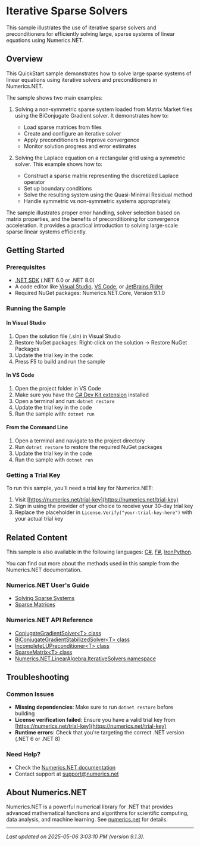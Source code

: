 # Iterative Sparse Solvers

This sample illustrates the use of iterative sparse solvers and preconditioners for efficiently solving large, sparse systems of linear equations using Numerics.NET.

## Overview

This QuickStart sample demonstrates how to solve large sparse systems of linear equations using iterative 
solvers and preconditioners in Numerics.NET.

The sample shows two main examples:

1. Solving a non-symmetric sparse system loaded from Matrix Market files using the BiConjugate Gradient 
solver. It demonstrates how to:
   - Load sparse matrices from files
   - Create and configure an iterative solver
   - Apply preconditioners to improve convergence
   - Monitor solution progress and error estimates

2. Solving the Laplace equation on a rectangular grid using a symmetric solver. This example shows how to:
   - Construct a sparse matrix representing the discretized Laplace operator
   - Set up boundary conditions
   - Solve the resulting system using the Quasi-Minimal Residual method
   - Handle symmetric vs non-symmetric systems appropriately

The sample illustrates proper error handling, solver selection based on matrix properties, and the 
benefits of preconditioning for convergence acceleration. It provides a practical introduction to solving
large-scale sparse linear systems efficiently.


## Getting Started

### Prerequisites

- [.NET SDK](https://dotnet.microsoft.com/download) (.NET 6.0 or .NET 8.0)
- A code editor like [Visual Studio](https://visualstudio.microsoft.com/), [VS Code](https://code.visualstudio.com/), or [JetBrains Rider](https://www.jetbrains.com/rider/)
- Required NuGet packages: Numerics.NET.Core, Version 9.1.0

### Running the Sample

#### In Visual Studio
1. Open the solution file (.sln) in Visual Studio
2. Restore NuGet packages: Right-click on the solution → Restore NuGet Packages
3. Update the trial key in the code:
4. Press F5 to build and run the sample

#### In VS Code

1. Open the project folder in VS Code
2. Make sure you have the [C# Dev Kit extension](https://marketplace.visualstudio.com/items?itemName=ms-dotnettools.csdevkit) installed
3. Open a terminal and run: `dotnet restore`
4. Update the trial key in the code 
5. Run the sample with: `dotnet run`

#### From the Command Line

1. Open a terminal and navigate to the project directory
2. Run `dotnet restore` to restore the required NuGet packages
3. Update the trial key in the code
4. Run the sample with `dotnet run`

### Getting a Trial Key

To run this sample, you'll need a trial key for Numerics.NET:

1. Visit [https://numerics.net/trial-key](https://numerics.net/trial-key)
2. Sign in using the provider of your choice to receive your 30-day trial key
3. Replace the placeholder in `License.Verify("your-trial-key-here")` with your actual trial key

## Related Content

This sample is also available in the following languages: 
[C#](https://github.com/NumericsDotNet/quickstart-csharp/tree/net462/linear-algebra/solving-equations-and-least-squares/iterative-sparse-solvers), [F#](https://github.com/NumericsDotNet/quickstart-fsharp/tree/net462/linear-algebra/solving-equations-and-least-squares/iterative-sparse-solvers), [IronPython](https://github.com/NumericsDotNet/quickstart-ironpython/tree/net462/linear-algebra/solving-equations-and-least-squares/iterative-sparse-solvers).

You can find out more about the methods used in this sample from the Numerics.NET documentation.

### Numerics.NET User's Guide

- [Solving Sparse Systems](https://numerics.net/documentation/latest/vector-and-matrix/sparse-vectors-and-matrices/solving-sparse-systems)
- [Sparse Matrices](https://numerics.net/documentation/latest/vector-and-matrix/sparse-vectors-and-matrices/sparse-matrices)

### Numerics.NET API Reference

- [ConjugateGradientSolver&lt;T&gt; class](https://numerics.net/documentation/latest/reference/numerics.net.linearalgebra.iterativesolvers.conjugategradientsolver-1)
- [BiConjugateGradientStabilizedSolver&lt;T&gt; class](https://numerics.net/documentation/latest/reference/numerics.net.linearalgebra.iterativesolvers.biconjugategradientstabilizedsolver-1)
- [IncompleteLUPreconditioner&lt;T&gt; class](https://numerics.net/documentation/latest/reference/numerics.net.linearalgebra.iterativesolvers.preconditioners.incompletelupreconditioner-1)
- [SparseMatrix&lt;T&gt; class](https://numerics.net/documentation/latest/reference/numerics.net.linearalgebra.sparsematrix-1)
- [Numerics.NET.LinearAlgebra.IterativeSolvers namespace](https://numerics.net/documentation/latest/reference/numerics.net.linearalgebra.iterativesolvers)


## Troubleshooting

### Common Issues

- **Missing dependencies**: Make sure to run `dotnet restore` before building
- **License verification failed**: Ensure you have a valid trial key from [https://numerics.net/trial-key](https://numerics.net/trial-key)
- **Runtime errors**: Check that you're targeting the correct .NET version (.NET 6 or .NET 8)

### Need Help?

- Check the [Numerics.NET documentation](https://numerics.net/documentation/)
- Contact support at [support@numerics.net](mailto:support@numerics.net?subject=IterativeSparseSolvers%20QuickStart%20Sample%20%28Visual+Basic%29)

## About Numerics.NET

Numerics.NET is a powerful numerical library for .NET that provides advanced mathematical 
functions and algorithms for scientific computing, data analysis, and machine learning.
See [numerics.net](https://numerics.net) for details.

---

_Last updated on 2025-05-06 3:03:10 PM (version 9.1.3)._
